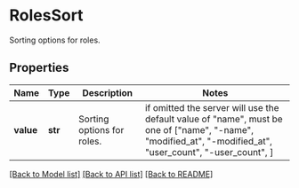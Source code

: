 # RolesSort

Sorting options for roles.
## Properties
Name | Type | Description | Notes
------------ | ------------- | ------------- | -------------
**value** | **str** | Sorting options for roles. |  if omitted the server will use the default value of "name",  must be one of ["name", "-name", "modified_at", "-modified_at", "user_count", "-user_count", ]

[[Back to Model list]](README.md#documentation-for-models) [[Back to API list]](README.md#documentation-for-api-endpoints) [[Back to README]](README.md)


